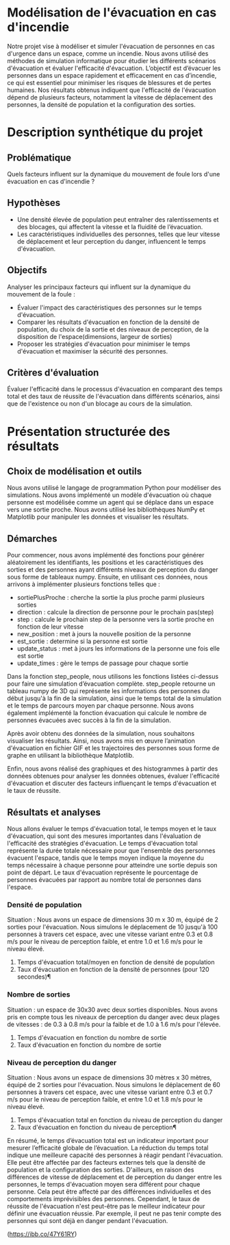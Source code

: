 # Modélisation de l'évacuation en cas d'incendie

Notre projet vise à modéliser et simuler l'évacuation de personnes en cas d'urgence dans un espace, comme un incendie. Nous avons utilisé des méthodes de simulation informatique pour étudier les différents scénarios d'évacuation et évaluer l'efficacité d'évacuation. 
L’objectif est d’évacuer les personnes dans un espace rapidement et efficacement en cas d’incendie, ce qui est essentiel  pour minimiser les risques de blessures et de pertes humaines. Nos résultats obtenus indiquent que l'efficacité de l'évacuation dépend de plusieurs facteurs, notamment la vitesse de déplacement des personnes, la densité de population et la configuration des sorties.

# Description synthétique du projet
## Problématique
Quels facteurs influent sur la dynamique du mouvement de foule lors d'une évacuation en cas d'incendie ?

## Hypothèses
- Une densité élevée de population peut entraîner des ralentissements et des blocages, qui affectent la vitesse et la fluidité de l’évacuation.
- Les caractéristiques individuelles des personnes, telles que leur vitesse de déplacement et leur perception du danger, influencent le temps d'évacuation.

## Objectifs
Analyser les principaux facteurs qui influent sur la dynamique du mouvement de la foule :
- Évaluer l'impact des caractéristiques des personnes sur le temps d'évacuation. 
- Comparer les résultats d'évacuation en fonction de la densité de population, du choix de la sortie et des niveaux de perception, de la disposition de l'espace(dimensions, largeur de sorties)
- Proposer les stratégies d'évacuation pour minimiser le temps d'évacuation et maximiser la sécurité des personnes. 

## Critères d'évaluation
Évaluer l'efficacité dans le processus d'évacuation en comparant des temps total et des taux de réussite de l'évacuation dans différents scénarios, ainsi que de l'existence ou non d'un blocage au cours de la simulation.


# Présentation structurée des résultats
## Choix de modélisation et outils
Nous avons utilisé le langage de programmation Python pour modéliser des simulations. Nous avons implémenté un modèle d'évacuation où chaque personne est modélisée comme un agent qui se déplace dans un espace vers une sortie proche. Nous avons utilisé les bibliothèques NumPy et Matplotlib pour manipuler les données et visualiser les résultats.

## Démarches
Pour commencer, nous avons implémenté des fonctions pour générer aléatoirement les identifiants, les positions et les caractéristiques des sorties et des personnes ayant différents niveaux de perception du danger sous forme de tableaux numpy. 
Ensuite, en utilisant ces données, nous arrivons à implémenter plusieurs fonctions telles que : 
- sortiePlusProche : cherche la sortie la plus proche parmi plusieurs sorties
- direction : calcule la direction de personne pour le prochain pas(step)
- step : calcule le prochain step de la personne vers la sortie proche en fonction de leur vitesse
- new_position : met à jours la nouvelle position de la personne
- est_sortie : determine si la personne est sortie
- update_status : met à jours les informations de la personne une fois elle est sortie
- update_times : gère le temps de passage pour chaque sortie

Dans la fonction step_people, nous utilisons les fonctions listées ci-dessus pour faire une simulation d’évacuation complète. step_people retourne un tableau numpy de 3D qui représente les informations des personnes du début jusqu'à la fin de la simulation, ainsi que le temps total de la simulation et le temps de parcours moyen par chaque personne. Nous avons également implémenté la fonction évacuation qui calcule le nombre de personnes évacuées avec succès à la fin de la simulation. 

Après avoir obtenu des données de la simulation, nous souhaitons visualiser les résultats. Ainsi, nous avons mis en œuvre l’animation d'évacuation en fichier GIF et les trajectoires des personnes sous forme de graphe en utilisant la bibliothèque Matplotlib.

Enfin, nous avons réalisé des graphiques et des histogrammes à partir des données obtenues pour analyser les données obtenues, évaluer l'efficacité d'évacuation et discuter des facteurs influençant le temps d'évacuation et le taux de réussite. 

## Résultats et analyses
Nous allons évaluer le temps d'évacuation total, le temps moyen et le taux d'évacuation, qui sont des mesures importantes dans l'évaluation de l'efficacité des stratégies d'évacuation. 
Le temps d'évacuation total représente la durée totale nécessaire pour que l'ensemble des personnes évacuent l'espace, tandis que le temps moyen indique la moyenne du temps nécessaire à chaque personne pour atteindre une sortie depuis son point de départ. 
Le taux d'évacuation représente le pourcentage de personnes évacuées par rapport au nombre total de personnes dans l'espace.

### Densité de population
Situation : Nous avons un espace de dimensions 30 m x 30 m, équipé de 2 sorties pour l'évacuation. Nous simulons le déplacement de 10 jusqu'à 100 personnes à travers cet espace, avec une vitesse variant entre 0.3 et 0.8 m/s pour le niveau de perception faible, et entre 1.0 et 1.6 m/s pour le niveau élevé.
1. Temps d'évacuation total/moyen en fonction de densité de population
2. Taux d'évacuation en fonction de la densité de personnes (pour 120 secondes)¶

### Nombre de sorties 
Situation : un espace de 30x30 avec deux sorties disponibles. Nous avons pris en compte tous les niveaux de perception du danger avec deux plages de vitesses : de 0.3 à 0.8 m/s pour la faible et de 1.0 à 1.6 m/s pour l'élevée.
1. Temps d'évacuation en fonction du nombre de sortie
2. Taux d'évacuation en fonction du nombre de sortie

### Niveau de perception du danger
Situation : Nous avons un espace de dimensions 30 mètres x 30 mètres, équipé de 2 sorties pour l'évacuation. Nous simulons le déplacement de 60 personnes à travers cet espace, avec une vitesse variant entre 0.3 et 0.7 m/s pour le niveau de perception faible, et entre 1.0 et 1.8 m/s pour le niveau élevé. 
1. Temps d'évacuation total en fonction du niveau de perception du danger
2. Taux d'évacuation en fonction du niveau de perception¶


En résumé, le temps d’évacuation total est un indicateur important pour mesurer l’efficacité globale de l’évacuation. La réduction du temps total indique une meilleure capacité des personnes à réagir pendant l'évacuation. Elle peut être affectée par des facteurs externes tels que la densité de population et la configuration des sorties. 
D'ailleurs, en raison des différences de vitesse de déplacement et de perception du danger entre les personnes, le temps d'évacuation moyen sera différent pour chaque personne. Cela peut être affecté par des différences individuelles et des comportements imprévisibles des personnes.
Cependant, le taux de réussite de l'évacuation n'est peut-être pas le meilleur indicateur pour définir une évacuation réussie. Par exemple, il peut ne pas tenir compte des personnes qui sont déjà en danger pendant l'évacuation.

(https://ibb.co/47Y61RY)
